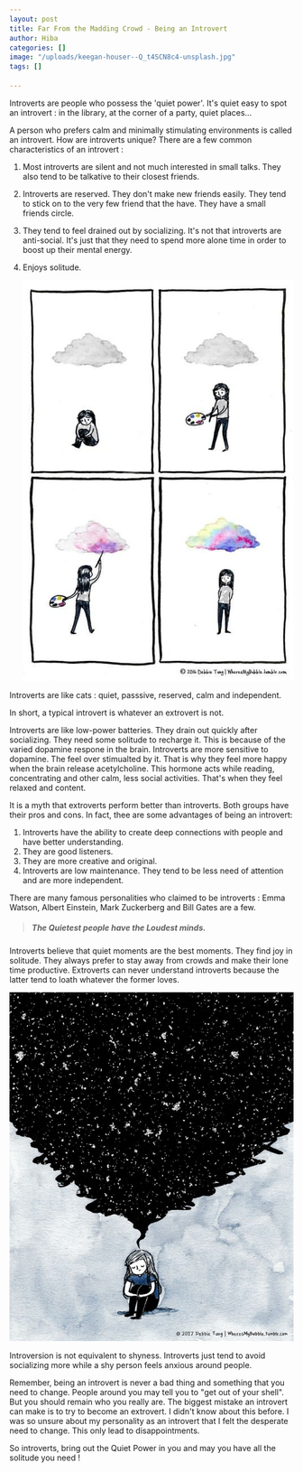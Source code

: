 ```yaml
---
layout: post
title: Far From the Madding Crowd - Being an Introvert
author: Hiba
categories: []
image: "/uploads/keegan-houser--Q_t4SCN8c4-unsplash.jpg"
tags: []

---
```

Introverts are people who possess the 'quiet power'. It's quiet easy to spot an introvert : in the library, at the corner of a party, quiet places...

A person who prefers calm and minimally stimulating environments is called an introvert. How are introverts unique? There are a few common characteristics of an introvert :

1. Most introverts are silent and not much interested in small talks. They also tend to be talkative to their closest friends.
2. Introverts are reserved. They don't make new friends easily. They tend to stick on to the very few friend that the have. They have a small friends circle.
3. They tend to feel drained out by socializing. It's not that introverts are anti-social. It's just that they need to spend more alone time in order to boost up their mental energy.
4. Enjoys solitude.

   ![](/uploads/a980f8b896900af789c86054e4399802.jpg)

Introverts are like cats : quiet, passsive, reserved, calm and independent.

In short, a typical introvert is whatever an extrovert is not.

Introverts are like low-power batteries. They drain out quickly after socializing. They need some solitude to recharge it. This is because of the varied dopamine respone in the brain. Introverts are more sensitive to dopamine. The feel over stimualted by it. That is why they feel more happy when the brain release acetylcholine. This hormone acts while reading, concentrating and other calm, less social activities. That's when they feel relaxed and content.

It is a myth that extroverts perform better than introverts. Both groups have their pros and cons. In fact, thee are some advantages of being an introvert:

1. Introverts have the ability to create deep connections with people and have better understanding.
2. They are good listeners.
3. They are more creative and original.
4. Introverts are low maintenance. They tend to be less need of attention and are more independent.

There are many famous personalities who claimed to be introverts : Emma Watson, Albert Einstein, Mark Zuckerberg and Bill Gates are a few.

> ##### _The Quietest people have the Loudest minds._

Introverts believe that quiet moments are the best moments. They find joy in solitude. They always prefer to stay away from crowds and make their lone time productive. Extroverts can never understand introverts because the latter tend to loath whatever the former loves.

![](/uploads/b0de152fbde8d4c18185ed7768d696ad.jpg)

Introversion is not equivalent to shyness. Introverts just tend to avoid socializing more while a shy person feels anxious around people.

Remember, being an introvert is never a bad thing and something that you need to change. People around you may tell you to "get out of your shell". But you should remain who you really are. The biggest mistake an introvert can make is to try to become an extrovert. I didn't know about this before. I was so unsure about my personality as an introvert that I felt the desperate need to change. This only lead to disappointments.

So introverts, bring out the Quiet Power in you and may you have all the solitude you need !